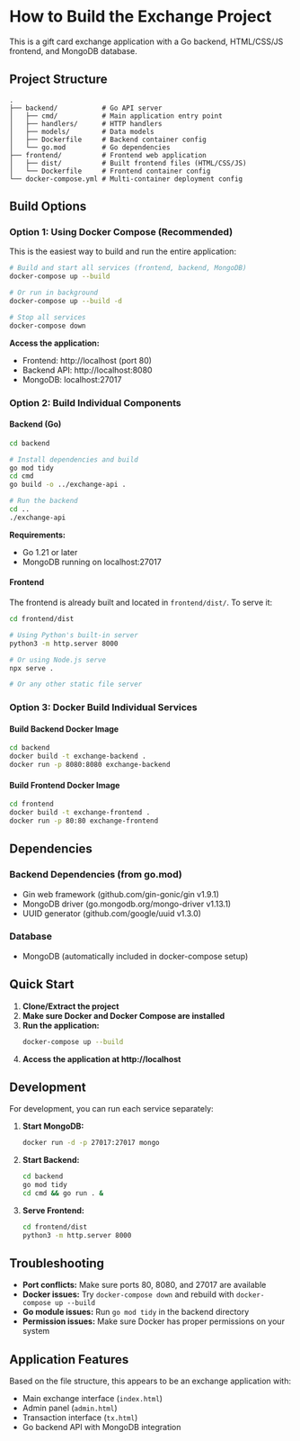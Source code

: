 # How to Build the Exchange Project

This is a gift card exchange application with a Go backend, HTML/CSS/JS frontend, and MongoDB database.

## Project Structure
```
.
├── backend/           # Go API server
│   ├── cmd/           # Main application entry point
│   ├── handlers/      # HTTP handlers
│   ├── models/        # Data models
│   ├── Dockerfile     # Backend container config
│   └── go.mod         # Go dependencies
├── frontend/          # Frontend web application
│   ├── dist/          # Built frontend files (HTML/CSS/JS)
│   └── Dockerfile     # Frontend container config
└── docker-compose.yml # Multi-container deployment config
```

## Build Options

### Option 1: Using Docker Compose (Recommended)

This is the easiest way to build and run the entire application:

```bash
# Build and start all services (frontend, backend, MongoDB)
docker-compose up --build

# Or run in background
docker-compose up --build -d

# Stop all services
docker-compose down
```

**Access the application:**
- Frontend: http://localhost (port 80)
- Backend API: http://localhost:8080
- MongoDB: localhost:27017

### Option 2: Build Individual Components

#### Backend (Go)
```bash
cd backend

# Install dependencies and build
go mod tidy
cd cmd
go build -o ../exchange-api .

# Run the backend
cd ..
./exchange-api
```

**Requirements:**
- Go 1.21 or later
- MongoDB running on localhost:27017

#### Frontend
The frontend is already built and located in `frontend/dist/`. To serve it:

```bash
cd frontend/dist

# Using Python's built-in server
python3 -m http.server 8000

# Or using Node.js serve
npx serve .

# Or any other static file server
```

### Option 3: Docker Build Individual Services

#### Build Backend Docker Image
```bash
cd backend
docker build -t exchange-backend .
docker run -p 8080:8080 exchange-backend
```

#### Build Frontend Docker Image
```bash
cd frontend
docker build -t exchange-frontend .
docker run -p 80:80 exchange-frontend
```

## Dependencies

### Backend Dependencies (from go.mod)
- Gin web framework (github.com/gin-gonic/gin v1.9.1)
- MongoDB driver (go.mongodb.org/mongo-driver v1.13.1)
- UUID generator (github.com/google/uuid v1.3.0)

### Database
- MongoDB (automatically included in docker-compose setup)

## Quick Start

1. **Clone/Extract the project**
2. **Make sure Docker and Docker Compose are installed**
3. **Run the application:**
   ```bash
   docker-compose up --build
   ```
4. **Access the application at http://localhost**

## Development

For development, you can run each service separately:

1. **Start MongoDB:**
   ```bash
   docker run -d -p 27017:27017 mongo
   ```

2. **Start Backend:**
   ```bash
   cd backend
   go mod tidy
   cd cmd && go run . &
   ```

3. **Serve Frontend:**
   ```bash
   cd frontend/dist
   python3 -m http.server 8000
   ```

## Troubleshooting

- **Port conflicts:** Make sure ports 80, 8080, and 27017 are available
- **Docker issues:** Try `docker-compose down` and rebuild with `docker-compose up --build`
- **Go module issues:** Run `go mod tidy` in the backend directory
- **Permission issues:** Make sure Docker has proper permissions on your system

## Application Features

Based on the file structure, this appears to be an exchange application with:
- Main exchange interface (`index.html`)
- Admin panel (`admin.html`) 
- Transaction interface (`tx.html`)
- Go backend API with MongoDB integration
